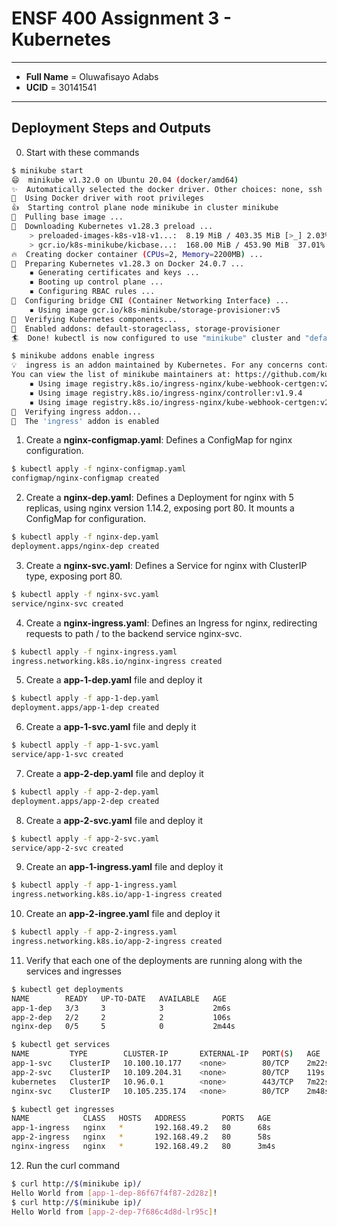 # ENSF 400 Assignment 3 - Kubernetes
***
* **Full Name** = Oluwafisayo Adabs
* **UCID** = 30141541
***
## Deployment Steps and Outputs

0. Start with these commands

```bash
$ minikube start
😄  minikube v1.32.0 on Ubuntu 20.04 (docker/amd64)
✨  Automatically selected the docker driver. Other choices: none, ssh
📌  Using Docker driver with root privileges
👍  Starting control plane node minikube in cluster minikube
🚜  Pulling base image ...
💾  Downloading Kubernetes v1.28.3 preload ...
    > preloaded-images-k8s-v18-v1...:  8.19 MiB / 403.35 MiB [>_] 2.03%    > preloaded-images-k8s-v18-v1...:  37.35 MiB / 403.35 MiB [>] 9.26%    > gcr.io/k8s-minikube/kicbase...:  1.62 KiB / 453.90 MiB [>_] 0.00%    > preloaded-images-k8s-v18-v1...:  59.19 MiB / 403.35 MiB [] 14.67%    > gcr.io/k8s-minikube/kicbase...:  1.64 MiB / 453.90 MiB [>_] 0.36%    > preloaded-images-k8s-v18-v1...:  81.06 MiB / 403.35 MiB  20.10% 1    > preloaded-images-k8s-v18-v1...:  115.09 MiB / 403.35 MiB  28.53%     > gcr.io/k8s-minikube/kicbase...:  23.53 MiB / 453.90 MiB [>] 5.18%    > preloaded-images-k8s-v18-v1...:  146.17 MiB / 403.35 MiB  36.24%     > gcr.io/k8s-minikube/kicbase...:  48.00 MiB / 453.90 MiB  10.58% 7    > preloaded-images-k8s-v18-v1...:  176.30 MiB / 403.35 MiB  43.71%     > gcr.io/k8s-minikube/kicbase...:  51.70 MiB / 453.90 MiB  11.39% 7    > gcr.io/k8s-minikube/kicbase...:  70.34 MiB / 453.90 MiB  15.50% 7    > preloaded-images-k8s-v18-v1...:  210.05 MiB / 403.35 MiB  52.08%     > preloaded-images-k8s-v18-v1...:  232.12 MiB / 403.35 MiB  57.55%     > gcr.io/k8s-minikube/kicbase...:  78.50 MiB / 453.90 MiB  17.29% 7    > gcr.io/k8s-minikube/kicbase...:  88.18 MiB / 453.90 MiB  19.43% 7    > preloaded-images-k8s-v18-v1...:  258.36 MiB / 403.35 MiB  64.05%     > preloaded-images-k8s-v18-v1...:  292.42 MiB / 403.35 MiB  72.50%     > gcr.io/k8s-minikube/kicbase...:  106.34 MiB / 453.90 MiB  23.43%     > gcr.io/k8s-minikube/kicbase...:  115.07 MiB / 453.90 MiB  25.35%     > preloaded-images-k8s-v18-v1...:  322.48 MiB / 403.35 MiB  79.95%     > gcr.io/k8s-minikube/kicbase...:  137.68 MiB / 453.90 MiB  30.33%     > preloaded-images-k8s-v18-v1...:  349.36 MiB / 403.35 MiB  86.61%     > gcr.io/k8s-minikube/kicbase...:  152.24 MiB / 453.90 MiB  33.54%     > preloaded-images-k8s-v18-v1...:  384.87 MiB / 403.35 MiB  95.42%     > preloaded-images-k8s-v18-v1...:  403.35 MiB / 403.35 MiB  100.00% 148.23 
    > gcr.io/k8s-minikube/kicbase...:  168.00 MiB / 453.90 MiB  37.01%     > gcr.io/k8s-minikube/kicbase...:  173.61 MiB / 453.90 MiB  38.25%     > gcr.io/k8s-minikube/kicbase...:  187.98 MiB / 453.90 MiB  41.41%     > gcr.io/k8s-minikube/kicbase...:  192.00 MiB / 453.90 MiB  42.30%     > gcr.io/k8s-minikube/kicbase...:  202.56 MiB / 453.90 MiB  44.63%     > gcr.io/k8s-minikube/kicbase...:  219.21 MiB / 453.90 MiB  48.30%     > gcr.io/k8s-minikube/kicbase...:  235.34 MiB / 453.90 MiB  51.85%     > gcr.io/k8s-minikube/kicbase...:  254.50 MiB / 453.90 MiB  56.07%     > gcr.io/k8s-minikube/kicbase...:  275.66 MiB / 453.90 MiB  60.73%     > gcr.io/k8s-minikube/kicbase...:  303.05 MiB / 453.90 MiB  66.77%     > gcr.io/k8s-minikube/kicbase...:  315.81 MiB / 453.90 MiB  69.58%     > gcr.io/k8s-minikube/kicbase...:  329.60 MiB / 453.90 MiB  72.62%     > gcr.io/k8s-minikube/kicbase...:  346.29 MiB / 453.90 MiB  76.29%     > gcr.io/k8s-minikube/kicbase...:  364.39 MiB / 453.90 MiB  80.28%     > gcr.io/k8s-minikube/kicbase...:  388.61 MiB / 453.90 MiB  85.62%     > gcr.io/k8s-minikube/kicbase...:  407.12 MiB / 453.90 MiB  89.69%     > gcr.io/k8s-minikube/kicbase...:  424.82 MiB / 453.90 MiB  93.59%     > gcr.io/k8s-minikube/kicbase...:  448.00 MiB / 453.90 MiB  98.70%     > gcr.io/k8s-minikube/kicbase...:  453.90 MiB / 453.90 MiB  100.00% 76.60 M
🔥  Creating docker container (CPUs=2, Memory=2200MB) ...
🐳  Preparing Kubernetes v1.28.3 on Docker 24.0.7 ...
    ▪ Generating certificates and keys ...
    ▪ Booting up control plane ...
    ▪ Configuring RBAC rules ...
🔗  Configuring bridge CNI (Container Networking Interface) ...
    ▪ Using image gcr.io/k8s-minikube/storage-provisioner:v5
🔎  Verifying Kubernetes components...
🌟  Enabled addons: default-storageclass, storage-provisioner
🏄  Done! kubectl is now configured to use "minikube" cluster and "default" namespace by default
```
```bash
$ minikube addons enable ingress
💡  ingress is an addon maintained by Kubernetes. For any concerns contact minikube on GitHub.
You can view the list of minikube maintainers at: https://github.com/kubernetes/minikube/blob/master/OWNERS
    ▪ Using image registry.k8s.io/ingress-nginx/kube-webhook-certgen:v20231011-8b53cabe0
    ▪ Using image registry.k8s.io/ingress-nginx/controller:v1.9.4
    ▪ Using image registry.k8s.io/ingress-nginx/kube-webhook-certgen:v20231011-8b53cabe0
🔎  Verifying ingress addon...
🌟  The 'ingress' addon is enabled
```

1. Create a **nginx-configmap.yaml**: Defines a ConfigMap for nginx configuration.
```bash
$ kubectl apply -f nginx-configmap.yaml
configmap/nginx-configmap created
```

2. Create a **nginx-dep.yaml**: Defines a Deployment for nginx with 5 replicas, using nginx version 1.14.2, exposing port 80. It mounts a ConfigMap for configuration.

```bash 
$ kubectl apply -f nginx-dep.yaml
deployment.apps/nginx-dep created
```

3. Create a **nginx-svc.yaml**: Defines a Service for nginx with ClusterIP type, exposing port 80.
```bash
$ kubectl apply -f nginx-svc.yaml
service/nginx-svc created
```

4. Create a **nginx-ingress.yaml**: Defines an Ingress for nginx, redirecting requests to path / to the backend service nginx-svc.
```bash
$ kubectl apply -f nginx-ingress.yaml
ingress.networking.k8s.io/nginx-ingress created
```

5. Create a **app-1-dep.yaml** file and deploy it
```bash
$ kubectl apply -f app-1-dep.yaml
deployment.apps/app-1-dep created
```

6. Create a **app-1-svc.yaml** file and deply it
```bash
$ kubectl apply -f app-1-svc.yaml
service/app-1-svc created
```

7. Create a **app-2-dep.yaml** file and deploy it
```bash
$ kubectl apply -f app-2-dep.yaml
deployment.apps/app-2-dep created
```

8. Create a **app-2-svc.yaml** file and deploy it
```bash
$ kubectl apply -f app-2-svc.yaml
service/app-2-svc created
```

9. Create an **app-1-ingress.yaml** file and deploy it
```bash
$ kubectl apply -f app-1-ingress.yaml
ingress.networking.k8s.io/app-1-ingress created
```

10. Create an **app-2-ingree.yaml** file and deploy it
```bash
$ kubectl apply -f app-2-ingress.yaml
ingress.networking.k8s.io/app-2-ingress created
```

11. Verify that each one of the deployments are running along with the services and ingresses
```bash
$ kubectl get deployments
NAME        READY   UP-TO-DATE   AVAILABLE   AGE
app-1-dep   3/3     3            3           2m6s
app-2-dep   2/2     2            2           106s
nginx-dep   0/5     5            0           2m44s

$ kubectl get services
NAME         TYPE        CLUSTER-IP       EXTERNAL-IP   PORT(S)   AGE
app-1-svc    ClusterIP   10.100.10.177    <none>        80/TCP    2m22s
app-2-svc    ClusterIP   10.109.204.31    <none>        80/TCP    119s
kubernetes   ClusterIP   10.96.0.1        <none>        443/TCP   7m22s
nginx-svc    ClusterIP   10.105.235.174   <none>        80/TCP    2m48s

$ kubectl get ingresses
NAME            CLASS   HOSTS   ADDRESS        PORTS   AGE
app-1-ingress   nginx   *       192.168.49.2   80      68s
app-2-ingress   nginx   *       192.168.49.2   80      58s
nginx-ingress   nginx   *       192.168.49.2   80      3m4s
```

12. Run the curl command
```bash
$ curl http://$(minikube ip)/
Hello World from [app-1-dep-86f67f4f87-2d28z]!
$ curl http://$(minikube ip)/
Hello World from [app-2-dep-7f686c4d8d-lr95c]!

```